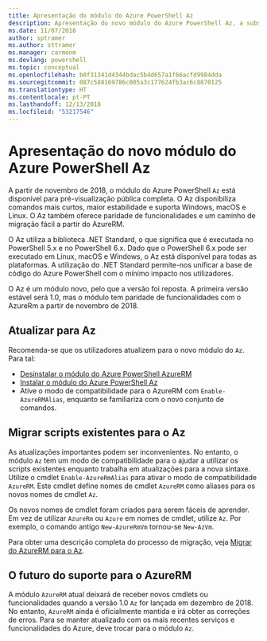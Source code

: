```yaml
---
title: Apresentação do módulo do Azure PowerShell Az
description: Apresentação do novo módulo do Azure PowerShell Az, a substituição do módulo AzureRM.
ms.date: 11/07/2018
author: sptramer
ms.author: sttramer
ms.manager: carmonm
ms.devlang: powershell
ms.topic: conceptual
ms.openlocfilehash: b0f31341d4344bdac5b4d657a1f66acfd9984dda
ms.sourcegitcommit: 087c588169786c005a3c177624fb3ac6c8870125
ms.translationtype: HT
ms.contentlocale: pt-PT
ms.lasthandoff: 12/13/2018
ms.locfileid: "53217546"
---
```

# <a name="introducing-the-new-azure-powershell-az-module"></a>Apresentação do novo módulo do Azure PowerShell Az

A partir de novembro de 2018, o módulo do Azure PowerShell `Az` está disponível para pré-visualização pública completa.
O Az disponibiliza comandos mais curtos, maior estabilidade e suporta Windows, macOS e Linux. O Az também oferece paridade de funcionalidades e um caminho de migração fácil a partir do AzureRM.

O Az utiliza a biblioteca .NET Standard, o que significa que é executada no PowerShell 5.x e no PowerShell 6.x.
Dado que o PowerShell 6.x pode ser executado em Linux, macOS e Windows, o Az está disponível para todas as plataformas.
A utilização do .NET Standard permite-nos unificar a base de código do Azure PowerShell com o mínimo impacto nos utilizadores.

O Az é um módulo novo, pelo que a versão foi reposta. A primeira versão estável será 1.0, mas o módulo tem paridade de funcionalidades com o AzureRm a partir de novembro de 2018.

## <a name="upgrade-to-az"></a>Atualizar para Az

Recomenda-se que os utilizadores atualizem para o novo módulo do `Az`. Para tal:

* [Desinstalar o módulo do Azure PowerShell AzureRM](/powershell/azure/uninstall-azurerm-ps)
* [Instalar o módulo do Azure PowerShell Az](/powershell/azure/install-az-ps)
* Ative o modo de compatibilidade para o AzureRM com `Enable-AzureRMAlias`, enquanto se familiariza com o novo conjunto de comandos.

## <a name="migrate-existing-scripts-to-az"></a>Migrar scripts existentes para o Az

As atualizações importantes podem ser inconvenientes. No entanto, o módulo `Az` tem um modo de compatibilidade para o ajudar a utilizar os scripts existentes enquanto trabalha em atualizações para a nova sintaxe. Utilize o cmdlet `Enable-AzureRmAlias` para ativar o modo de compatibilidade `AzureRM`. Este cmdlet define nomes de cmdlet `AzureRM` como aliases para os novos nomes de cmdlet `Az`.

Os novos nomes de cmdlet foram criados para serem fáceis de aprender. Em vez de utilizar `AzureRm` ou `Azure` em nomes de cmdlet, utilize `Az`. Por exemplo, o comando antigo `New-AzureRmVm` tornou-se `New-AzVm`.

Para obter uma descrição completa do processo de migração, veja [Migrar do AzureRM para o Az](migrate-from-azurerm-to-az.md).

## <a name="the-future-of-support-for-azurerm"></a>O futuro do suporte para o AzureRM

A módulo `AzureRM` atual deixará de receber novos cmdlets ou funcionalidades quando a versão 1.0 `Az` for lançada em dezembro de 2018. No entanto, `AzureRM` ainda é oficialmente mantida e irá obter as correções de erros. Para se manter atualizado com os mais recentes serviços e funcionalidades do Azure, deve trocar para o módulo `Az`.
